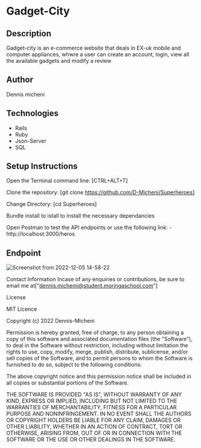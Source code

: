 # Gadget-City 
## Description
Gadget-city is an e-commerce website that deals in EX-uk mobile and computer appliances, whwre a user can create an account, login, view all the available gadgets and modify a review
## Author 
Dennis micheni
## Technologies
* Rails
* Ruby
* Json-Server
* SQL
## Setup Instructions
Open the Terminal command line: [CTRL+ALT+T]

Clone the repository: [git clone https://github.com/D-Micheni/Superheroes]

Change Directory: [cd Superheroes]

Bundle install to istall to install the necessary dependancies 

Open Postman to test the API endpoints or use the following link:
    - http://localhost:3000/heros
    
## Endpoint

![Screenshot from 2022-12-05 14-58-22](https://user-images.githubusercontent.com/108609340/205635310-07ff4830-e1f8-4dcb-8249-db55c05749e5.png)



Contact Information
Incase of any enquiries or contributions, be sure to email me at["dennis.michemi@student.moringaschool.com"]

License

MIT Licence

Copyright (c) 2022 Dennis-Micheni

Permission is hereby granted, free of charge, to any person obtaining a copy of this software and associated documentation files (the "Software"), to deal in the Software without restriction, including without limitation the rights to use, copy, modify, merge, publish, distribute, sublicense, and/or sell copies of the Software, and to permit persons to whom the Software is furnished to do so, subject to the following conditions:

The above copyright notice and this permission notice shall be included in all copies or substantial portions of the Software.

THE SOFTWARE IS PROVIDED "AS IS", WITHOUT WARRANTY OF ANY KIND, EXPRESS OR IMPLIED, INCLUDING BUT NOT LIMITED TO THE WARRANTIES OF MERCHANTABILITY, FITNESS FOR A PARTICULAR PURPOSE AND NONINFRINGEMENT. IN NO EVENT SHALL THE AUTHORS OR COPYRIGHT HOLDERS BE LIABLE FOR ANY CLAIM, DAMAGES OR OTHER LIABILITY, WHETHER IN AN ACTION OF CONTRACT, TORT OR OTHERWISE, ARISING FROM, OUT OF OR IN CONNECTION WITH THE SOFTWARE OR THE USE OR OTHER DEALINGS IN THE SOFTWARE.
